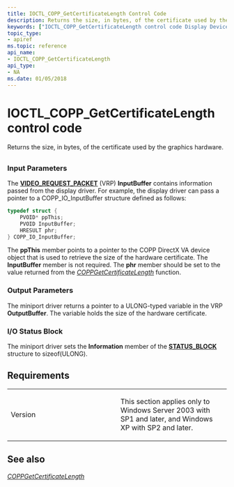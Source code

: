 ```yaml
---
title: IOCTL_COPP_GetCertificateLength Control Code
description: Returns the size, in bytes, of the certificate used by the graphics hardware.
keywords: ["IOCTL_COPP_GetCertificateLength control code Display Devices"]
topic_type:
- apiref
ms.topic: reference
api_name:
- IOCTL_COPP_GetCertificateLength
api_type:
- NA
ms.date: 01/05/2018
---
```


# IOCTL\_COPP\_GetCertificateLength control code


Returns the size, in bytes, of the certificate used by the graphics hardware.

## <span id="ddk_ioctl_copp_getcertificatelength_gg"></span><span id="DDK_IOCTL_COPP_GETCERTIFICATELENGTH_GG"></span>


### <span id="Input_Parameters"></span><span id="input_parameters"></span><span id="INPUT_PARAMETERS"></span>Input Parameters

The [**VIDEO\_REQUEST\_PACKET**](/windows-hardware/drivers/ddi/video/ns-video-_video_request_packet) (VRP) **InputBuffer** contains information passed from the display driver. For example, the display driver can pass a pointer to a COPP\_IO\_InputBuffer structure defined as follows:

```cpp
typedef struct {
    PVOID* ppThis;
    PVOID InputBuffer;
    HRESULT phr;
} COPP_IO_InputBuffer;
```

The **ppThis** member points to a pointer to the COPP DirectX VA device object that is used to retrieve the size of the hardware certificate. The **InputBuffer** member is not required. The **phr** member should be set to the value returned from the [*COPPGetCertificateLength*](./coppgetcertificatelength.md) function.

### <span id="Output_Parameters"></span><span id="output_parameters"></span><span id="OUTPUT_PARAMETERS"></span>Output Parameters

The miniport driver returns a pointer to a ULONG-typed variable in the VRP **OutputBuffer**. The variable holds the size of the hardware certificate.

### <span id="I_O_Status_Block"></span><span id="i_o_status_block"></span><span id="I_O_STATUS_BLOCK"></span>I/O Status Block

The miniport driver sets the **Information** member of the [**STATUS\_BLOCK**](/windows-hardware/drivers/ddi/video/ns-video-_status_block) structure to sizeof(ULONG).

## Requirements

<table>
<colgroup>
<col width="50%" />
<col width="50%" />
</colgroup>
<tbody>
<tr class="odd">
<td align="left"><p>Version</p></td>
<td align="left"><p>This section applies only to Windows Server 2003 with SP1 and later, and Windows XP with SP2 and later.</p></td>
</tr>
</tbody>
</table>

## <span id="see_also"></span>See also


[*COPPGetCertificateLength*](./coppgetcertificatelength.md)

 

